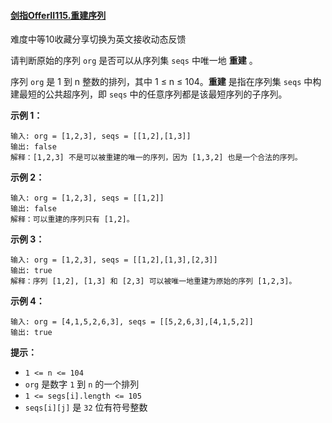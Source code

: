 #### [剑指OfferII115.重建序列](https://leetcode-cn.com/problems/ur2n8P/)

难度中等10收藏分享切换为英文接收动态反馈

请判断原始的序列 `org` 是否可以从序列集 `seqs` 中唯一地 **重建** 。

序列 `org` 是 1 到 n 整数的排列，其中 1 ≤ n ≤ 104。**重建** 是指在序列集 `seqs` 中构建最短的公共超序列，即 `seqs` 中的任意序列都是该最短序列的子序列。

 

**示例 1：**

```
输入: org = [1,2,3], seqs = [[1,2],[1,3]]
输出: false
解释：[1,2,3] 不是可以被重建的唯一的序列，因为 [1,3,2] 也是一个合法的序列。
```

**示例 2：**

```
输入: org = [1,2,3], seqs = [[1,2]]
输出: false
解释：可以重建的序列只有 [1,2]。
```

**示例 3：**

```
输入: org = [1,2,3], seqs = [[1,2],[1,3],[2,3]]
输出: true
解释：序列 [1,2], [1,3] 和 [2,3] 可以被唯一地重建为原始的序列 [1,2,3]。
```

**示例 4：**

```
输入: org = [4,1,5,2,6,3], seqs = [[5,2,6,3],[4,1,5,2]]
输出: true
```

 

**提示：**

- `1 <= n <= 104`
- `org` 是数字 `1` 到 `n` 的一个排列
- `1 <= segs[i].length <= 105`
- `seqs[i][j]` 是 `32` 位有符号整数